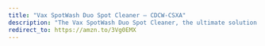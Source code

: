 ```yaml
---
title: "Vax SpotWash Duo Spot Cleaner – CDCW-CSXA"
description: "The Vax SpotWash Duo Spot Cleaner, the ultimate solution for tackling stubborn stains with ease! Unleash the power of targeted cleaning with this compact and efficient spot cleaner that effortlessly lifts dirt, spills, and grime from carpets, upholstery, and more. Equipped with powerful suction and a dual-action cleaning system, the Vax SpotWash Duo ensures a deep and thorough clean, leaving your surfaces looking revitalized. Its lightweight and portable design make it a versatile companion for everyday messes, while the innovative quick-dry technology ensures minimal downtime. Don't let stains dictate the cleanliness of your home – take control with the Vax SpotWash Duo Spot Cleaner, your go-to weapon against unsightly blemishes. Elevate your cleaning routine and experience the spotless results you deserve!"
redirect_to: https://amzn.to/3Vg0EMX
---
```

